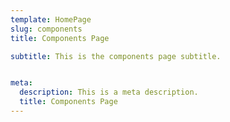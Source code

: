 ```yaml
---
template: HomePage
slug: components
title: Components Page

subtitle: This is the components page subtitle.


meta:
  description: This is a meta description.
  title: Components Page
---
```

